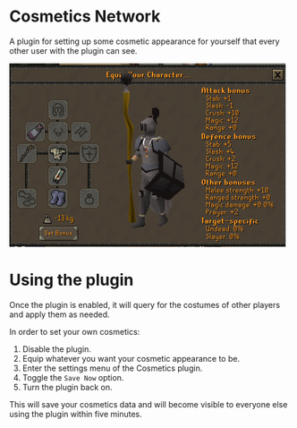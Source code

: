# Cosmetics Network
A plugin for setting up some cosmetic appearance for yourself that every other user with the plugin can see.

![An example of the plugin in action](/resources/example.png)

# Using the plugin
Once the plugin is enabled, it will query for the costumes of other players and apply them as needed.

In order to set your own cosmetics:  
1. Disable the plugin.
2. Equip whatever you want your cosmetic appearance to be.  
3. Enter the settings menu of the Cosmetics plugin.  
4. Toggle the `Save Now` option.  
5. Turn the plugin back on.  

This will save your cosmetics data and will become visible to everyone else using the plugin within five minutes.